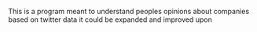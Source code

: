 This is a program meant to understand peoples opinions about companies based on twitter data it could be expanded and improved upon

